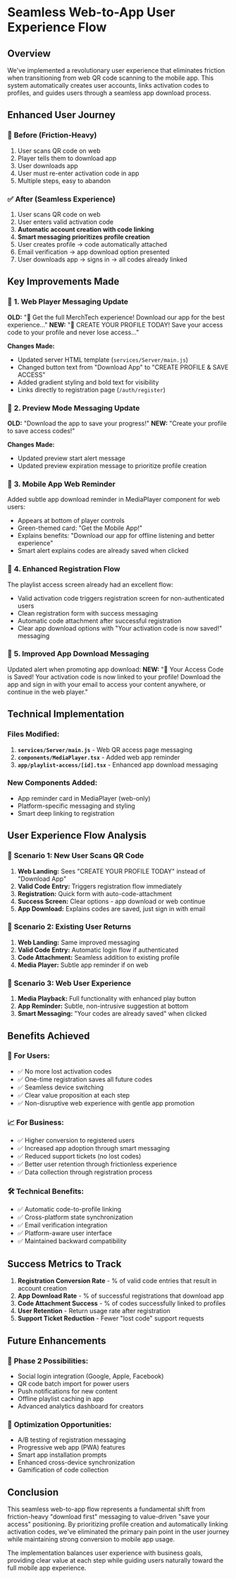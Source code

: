 # Seamless Web-to-App User Experience Flow

## Overview

We've implemented a revolutionary user experience that eliminates friction when transitioning from web QR code scanning to the mobile app. This system automatically creates user accounts, links activation codes to profiles, and guides users through a seamless app download process.

## Enhanced User Journey

### 🔄 **Before (Friction-Heavy)**
1. User scans QR code on web
2. Player tells them to download app
3. User downloads app
4. User must re-enter activation code in app
5. Multiple steps, easy to abandon

### ✅ **After (Seamless Experience)**
1. User scans QR code on web
2. User enters valid activation code
3. **Automatic account creation with code linking**
4. **Smart messaging prioritizes profile creation**
5. User creates profile → code automatically attached
6. Email verification → app download option presented
7. User downloads app → signs in → all codes already linked

## Key Improvements Made

### 🎯 **1. Web Player Messaging Update**
**OLD:** "🚀 Get the full MerchTech experience! Download our app for the best experience..."
**NEW:** "💾 CREATE YOUR PROFILE TODAY! Save your access code to your profile and never lose access..."

**Changes Made:**
- Updated server HTML template (`services/Server/main.js`)
- Changed button text from "Download App" to "CREATE PROFILE & SAVE ACCESS"
- Added gradient styling and bold text for visibility
- Links directly to registration page (`/auth/register`)

### 🎯 **2. Preview Mode Messaging Update**
**OLD:** "Download the app to save your progress!"
**NEW:** "Create your profile to save access codes!"

**Changes Made:**
- Updated preview start alert message
- Updated preview expiration message to prioritize profile creation

### 🎯 **3. Mobile App Web Reminder**
Added subtle app download reminder in MediaPlayer component for web users:
- Appears at bottom of player controls
- Green-themed card: "Get the Mobile App!"
- Explains benefits: "Download our app for offline listening and better experience"
- Smart alert explains codes are already saved when clicked

### 🎯 **4. Enhanced Registration Flow**
The playlist access screen already had an excellent flow:
- Valid activation code triggers registration screen for non-authenticated users
- Clean registration form with success messaging
- Automatic code attachment after successful registration
- Clear app download options with "Your activation code is now saved!" messaging

### 🎯 **5. Improved App Download Messaging**
Updated alert when promoting app download:
**NEW:** "🎉 Your Access Code is Saved! Your activation code is now linked to your profile! Download the app and sign in with your email to access your content anywhere, or continue in the web player."

## Technical Implementation

### Files Modified:
1. **`services/Server/main.js`** - Web QR access page messaging
2. **`components/MediaPlayer.tsx`** - Added web app reminder
3. **`app/playlist-access/[id].tsx`** - Enhanced app download messaging

### New Components Added:
- App reminder card in MediaPlayer (web-only)
- Platform-specific messaging and styling
- Smart deep linking to registration

## User Experience Flow Analysis

### 📱 **Scenario 1: New User Scans QR Code**
1. **Web Landing:** Sees "CREATE YOUR PROFILE TODAY" instead of "Download App"
2. **Valid Code Entry:** Triggers registration flow immediately
3. **Registration:** Quick form with auto-code-attachment
4. **Success Screen:** Clear options - app download or web continue
5. **App Download:** Explains codes are saved, just sign in with email

### 🔄 **Scenario 2: Existing User Returns**
1. **Web Landing:** Same improved messaging
2. **Valid Code Entry:** Automatic login flow if authenticated
3. **Code Attachment:** Seamless addition to existing profile
4. **Media Player:** Subtle app reminder if on web

### 🎵 **Scenario 3: Web User Experience**
1. **Media Playback:** Full functionality with enhanced play button
2. **App Reminder:** Subtle, non-intrusive suggestion at bottom
3. **Smart Messaging:** "Your codes are already saved" when clicked

## Benefits Achieved

### 🚀 **For Users:**
- ✅ No more lost activation codes
- ✅ One-time registration saves all future codes
- ✅ Seamless device switching
- ✅ Clear value proposition at each step
- ✅ Non-disruptive web experience with gentle app promotion

### 📈 **For Business:**
- ✅ Higher conversion to registered users
- ✅ Increased app adoption through smart messaging
- ✅ Reduced support tickets (no lost codes)
- ✅ Better user retention through frictionless experience
- ✅ Data collection through registration process

### 🛠️ **Technical Benefits:**
- ✅ Automatic code-to-profile linking
- ✅ Cross-platform state synchronization
- ✅ Email verification integration
- ✅ Platform-aware user interface
- ✅ Maintained backward compatibility

## Success Metrics to Track

1. **Registration Conversion Rate** - % of valid code entries that result in account creation
2. **App Download Rate** - % of successful registrations that download app
3. **Code Attachment Success** - % of codes successfully linked to profiles
4. **User Retention** - Return usage rate after registration
5. **Support Ticket Reduction** - Fewer "lost code" support requests

## Future Enhancements

### 🔮 **Phase 2 Possibilities:**
- Social login integration (Google, Apple, Facebook)
- QR code batch import for power users
- Push notifications for new content
- Offline playlist caching in app
- Advanced analytics dashboard for creators

### 🎯 **Optimization Opportunities:**
- A/B testing of registration messaging
- Progressive web app (PWA) features
- Smart app installation prompts
- Enhanced cross-device synchronization
- Gamification of code collection

## Conclusion

This seamless web-to-app flow represents a fundamental shift from friction-heavy "download first" messaging to value-driven "save your access" positioning. By prioritizing profile creation and automatically linking activation codes, we've eliminated the primary pain point in the user journey while maintaining strong conversion to mobile app usage.

The implementation balances user experience with business goals, providing clear value at each step while guiding users naturally toward the full mobile app experience. 
